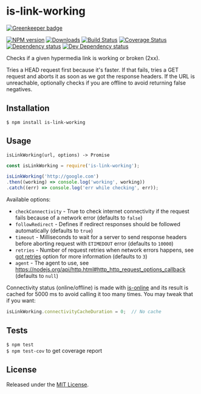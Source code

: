 # is-link-working

[![Greenkeeper badge](https://badges.greenkeeper.io/IndigoUnited/node-is-link-working.svg)](https://greenkeeper.io/)

[![NPM version][npm-image]][npm-url] [![Downloads][downloads-image]][npm-url] [![Build Status][travis-image]][travis-url] [![Coverage Status][coveralls-image]][coveralls-url] [![Dependency status][david-dm-image]][david-dm-url] [![Dev Dependency status][david-dm-dev-image]][david-dm-dev-url]

[npm-url]:https://npmjs.org/package/is-link-working
[downloads-image]:http://img.shields.io/npm/dm/is-link-working.svg
[npm-image]:http://img.shields.io/npm/v/is-link-working.svg
[travis-url]:https://travis-ci.org/IndigoUnited/node-is-link-working
[travis-image]:http://img.shields.io/travis/IndigoUnited/node-is-link-working/master.svg
[coveralls-url]:https://coveralls.io/r/IndigoUnited/node-is-link-working
[coveralls-image]:https://img.shields.io/coveralls/IndigoUnited/node-is-link-working/master.svg
[david-dm-url]:https://david-dm.org/IndigoUnited/node-is-link-working
[david-dm-image]:https://img.shields.io/david/IndigoUnited/node-is-link-working.svg
[david-dm-dev-url]:https://david-dm.org/IndigoUnited/node-is-link-working?type=dev
[david-dm-dev-image]:https://img.shields.io/david/dev/IndigoUnited/node-is-link-working.svg

Checks if a given hypermedia link is working or broken (2xx).

Tries a HEAD request first because it's faster. If that fails, tries a GET request and aborts it as soon as we got the response headers.
If the URL is unreachable, optionally checks if you are offline to avoid returning false negatives.


## Installation

`$ npm install is-link-working`


## Usage

`isLinkWorking(url, options) -> Promise`

```js
const isLinkWorking = require('is-link-working');

isLinkWorking('http://google.com')
.then((working) => console.log('working', working))
.catch((err) => console.log('err while checking', err));
```

Available options:

- `checkConnectivity` - True to check internet connectivity if the request fails because of a network error (defaults to `false`)
- `followRedirect` - Defines if redirect responses should be followed automatically (defaults to `true`)
- `timeout` - Milliseconds to wait for a server to send response headers before aborting request with `ETIMEDOUT` error (defaults to `10000`)
- `retries` - Number of request retries when network errors happens, see [got retries](https://github.com/sindresorhus/got) option for more information (defaults to `3`)
- `agent` -  The agent to use, see https://nodejs.org/api/http.html#http_http_request_options_callback (defaults to `null`)


Connectivity status (online/offline) is made with [is-online](https://github.com/sindresorhus/is-online) and its result is cached for 5000 ms to avoid calling it too many times. You may tweak that if you want:

```js
isLinkWorking.connectivityCacheDuration = 0;  // No cache
```


## Tests

`$ npm test`   
`$ npm test-cov` to get coverage report


## License

Released under the [MIT License](http://www.opensource.org/licenses/mit-license.php).
